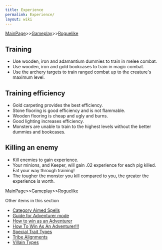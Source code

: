 ```yaml
---
title: Experience
permalink: Experience/
layout: wiki
---
```


[MainPage](/keeperrl_wiki/ "wikilink")>>[Gameplay](/keeperrl_wiki/Gameplay "wikilink")>>[Roguelike](/keeperrl_wiki/Roguelike "wikilink")

Training
--------

-   Use wooden, iron and adamantium dummies to train in melee combat.
-   Use wooden, iron and gold bookcases to train in magic combat.
-   Use the archery targets to train ranged combat up to the creature's
    maximum level.

Training efficiency
-------------------

-   Gold carpeting provides the best efficiency.
-   Stone flooring is good efficiency and is not flammable.
-   Wooden flooring is cheap and ugly and burns.
-   Good lighting increases efficiency.
-   Monsters are unable to train to the highest levels without the
    better dummies and bookcases.

Killing an enemy
----------------

-   Kill enemies to gain experience.
-   Your minions, and Keeper, will gain .02 experience for each pig
    killed. Eat your way through training!
-   The tougher the monster you kill compared to you, the greater the
    experience is worth.

[MainPage](/keeperrl_wiki/ "wikilink")>>[Gameplay](/keeperrl_wiki/Gameplay "wikilink")>>[Roguelike](/keeperrl_wiki/Roguelike "wikilink")

Other items in this section
-    [Category Aimed Spells](/keeperrl_wiki/Category_Aimed_Spells "wikilink")
-    [Guide for Adventurer mode](/keeperrl_wiki/Guide_For_Adventurer_Mode "wikilink")
-    [How to win as an Adventurer](/keeperrl_wiki/How_To_Win_As_An_Adventurer "wikilink")
-    [How To Win As An Adventurer!!!](/keeperrl_wiki/How_To_Win_As_An_Adventurer!!! "wikilink")
-    [Special Trait Types](/keeperrl_wiki/Special_Trait_Types "wikilink")
-    [Tribe Alignments](/keeperrl_wiki/Tribe_Alignments "wikilink")
-    [Villain Types](/keeperrl_wiki/Villain_Types "wikilink")
